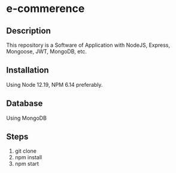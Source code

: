 # e-commerence

## Description

This repository is a Software of Application with NodeJS, Express, Mongoose, JWT, MongoDB, etc.

## Installation

Using Node 12.19, NPM 6.14 preferably.

## Database

Using MongoDB

## Steps
1. git clone
2. npm install
3. npm start
